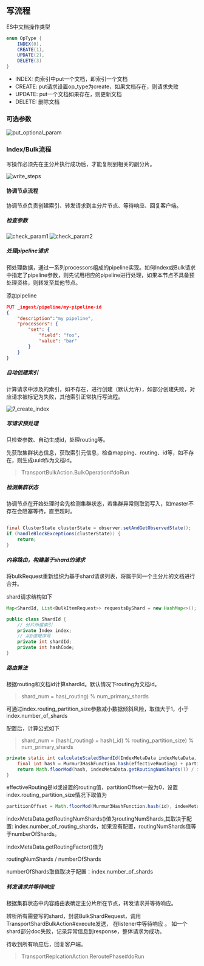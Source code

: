 ## 写流程

ES中文档操作类型

```java
enum OpType {
    INDEX(0),
    CREATE(1),
    UPDATE(2),
    DELETE(3)
}
```

- INDEX: 向索引中put一个文档，即索引一个文档
- CREATE: put请求设置op_type为create，如果文档存在，则请求失败
- UPDATE: put一个文档如果存在，则更新文档
- DELETE: 删除文档

### 可选参数

![put_optional_param](./images/7_put_optional_param.png)

### Index/Bulk流程

写操作必须先在主分片执行成功后，才能复制到相关的副分片。

![write_steps](./images/7_write_steps.png)

#### 协调节点流程

协调节点负责创建索引、转发请求到主分片节点、等待响应、回复客户端。

##### 检查参数

![check_param1](./images/7_check_param1.png)
![check_param2](./images/7_check_param2.png)

##### 处理pipeline请求

预处理数据，通过一系列processors组成的pipeline实现。如何Index或Bulk请求中指定了pipeline参数，则先试用相应的pipeline进行处理，如果本节点不具备预处理资格，则转发至其他节点。

添加pipeline

```json
PUT _ingest/pipeline/my-pipeline-id
{
    "description":"my pipeline",
    "processors": {
        "set": {
            "field": "foo",
            "value": "bar"
        }
    }
}
```

##### 自动创建索引

计算请求中涉及的索引，如不存在，进行创建（默认允许），如部分创建失败，对应请求被标记为失败，其他索引正常执行写流程。

![7_create_index](./images/7_create_index.png)

##### 写请求预处理

只检查参数、自动生成id，处理routing等。

先获取集群状态信息，获取索引元信息，检查mapping、routing、id等，如不存在，则生成uuid作为文档id。

> TransportBulkAction.BulkOperation#doRun

##### 检测集群状态

协调节点在开始处理时会先检测集群状态，若集群异常则取消写入，如master不存在会阻塞等待，直至超时。

```java

final ClusterState clusterState = observer.setAndGetObservedState();
if (handleBlockExceptions(clusterState)) {
    return;
}
```

##### 内容路由，构建基于shard的请求

将bulkRequest重新组织为基于shard请求列表，将属于同一个主分片的文档进行合并。

shard请求结构如下

```java
Map<ShardId, List<BulkItemRequest>> requestsByShard = new HashMap<>();

public class ShardId {
    // 分片所属索引
    private Index index;
    // 从0递增序号
    private int shardId;
    private int hashCode;
}

```

##### 路由算法

根据routing和文档id计算shardId。默认情况下routing为文档id。

> shard_num = has(_routing) % num_primary_shards

可通过index.routing_partition_size参数减小数据倾斜风险，取值大于1，小于index.number_of_shards

配置后，计算公式如下

> shard_num = (hash(_routing) + hash(_id) % routing_partition_size) % num_primary_shards

```java
private static int calculateScaledShardId(IndexMetaData indexMetaData, String effectiveRouting, int partitionOffset) {
    final int hash = Murmur3HashFunction.hash(effectiveRouting) + partitionOffset;
    return Math.floorMod(hash, indexMetaData.getRoutingNumShards()) / indexMetaData.getRoutingFactor();
}
```

effectiveRouting是id或设置的routing值，partitionOffset一般为0，设置index.routing_partition_size情况下取值为

```java
partitionOffset = Math.floorMod(Murmur3HashFunction.hash(id), indexMetaData.getRoutingPartitionSize());

```

indexMetaData.getRoutingNumShards()值为routingNumShards,其取决于配置: index.number_of_routing_shards，如果没有配置，routingNumShards值等于numberOfShards。

indexMetaData.getRoutingFactor()值为

routingNumShards / numberOfShards

numberOfShards取值取决于配置：index.number_of_shards

##### 转发请求并等待响应

根据集群状态中内容路由表确定主分片所在节点，转发请求并等待响应。

辨析所有需要写的shard，封装BulkShardRequest，调用TransportShardBulkAction#execute发送，
在listener中等待响应
。
如一个shard部分doc失败，记录异常信息到response，整体请求为成功。

待收到所有响应后，回复客户端。

> TransportReplcationAction.ReroutePhase#doRun
